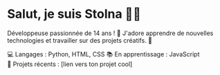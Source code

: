 # Salut, je suis Stolna 👩‍💻
Développeuse passionnée de 14 ans ! 🌟
J'adore apprendre de nouvelles technologies et travailler sur des projets créatifs. 🎨

💻 Langages : Python, HTML, CSS
📚 En apprentissage : JavaScript  
🌟 Projets récents : [lien vers ton projet cool]
